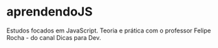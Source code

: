 # aprendendoJS

Estudos focados em JavaScript. Teoria e prática com o professor Felipe Rocha - do canal Dicas para Dev. 
